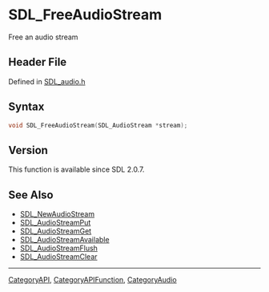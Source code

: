 # SDL_FreeAudioStream

Free an audio stream

## Header File

Defined in [SDL_audio.h](https://github.com/libsdl-org/SDL/blob/SDL2/include/SDL_audio.h)

## Syntax

```c
void SDL_FreeAudioStream(SDL_AudioStream *stream);
```

## Version

This function is available since SDL 2.0.7.

## See Also

- [SDL_NewAudioStream](SDL_NewAudioStream)
- [SDL_AudioStreamPut](SDL_AudioStreamPut)
- [SDL_AudioStreamGet](SDL_AudioStreamGet)
- [SDL_AudioStreamAvailable](SDL_AudioStreamAvailable)
- [SDL_AudioStreamFlush](SDL_AudioStreamFlush)
- [SDL_AudioStreamClear](SDL_AudioStreamClear)

----
[CategoryAPI](CategoryAPI), [CategoryAPIFunction](CategoryAPIFunction), [CategoryAudio](CategoryAudio)

